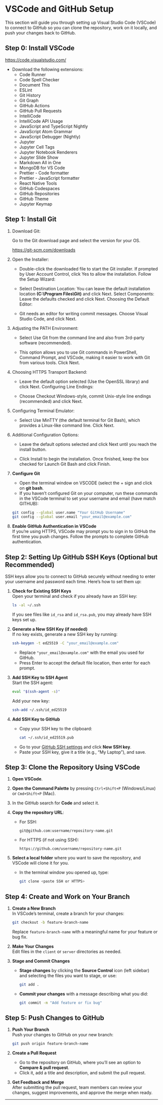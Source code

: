 # VSCode and GitHub Setup

This section will guide you through setting up Visual Studio Code (VSCode) to connect to GitHub so you can clone the repository, work on it locally, and push your changes back to GitHub.

## Step 0: Install VSCode

https://code.visualstudio.com/

- Download the following extensions:
  - Code Runner
  - Code Spell Checker
  - Document This
  - ESLint
  - Git History
  - Git Graph
  - GitHub Actions
  - GitHub Pull Requests
  - IntelliCode
  - IntelliCode API Usage
  - JavaScript and TypeScript Nightly
  - JavaScript Atom Grammar
  - JavaScript Debugger (Nightly)
  - Jupyter
  - Jupyter Cell Tags
  - Jupyter Notebook Renderers
  - Jupyter Slide Show
  - Markdown All in One
  - MongoDB for VS Code
  - Prettier - Code formatter
  - Prettier - JavaScript formatter 
  - React Native Tools
  - GitHub Codespaces
  - GitHub Repositories
  - GitHub Theme
  - Jupyter Keymap

## Step 1: Install Git

1. Download Git:

   Go to the Git download page and select the version for your OS. 

   https://git-scm.com/downloads

2. Open the Installer:

   - Double-click the downloaded file to start the Git installer.
   If prompted by User Account Control, click Yes to allow the installation.
   Follow the Setup Wizard:

   - Select Destination Location: You can leave the default installation location **(C:\Program Files\Git)** and click Next.
   Select Components: Leave the defaults checked and click Next.
   Choosing the Default Editor:

   - Git needs an editor for writing commit messages. Choose Visual Studio Code, and click Next.
   
3. Adjusting the PATH Environment:

   - Select Use Git from the command line and also from 3rd-party software (recommended).
   
   - This option allows you to use Git commands in PowerShell, Command Prompt, and VSCode, making it easier to work with Git from various tools. Click Next.
   
4. Choosing HTTPS Transport Backend:

   - Leave the default option selected (Use the OpenSSL library) and click Next.
   Configuring Line Endings:

   - Choose Checkout Windows-style, commit Unix-style line endings (recommended) and click Next.
   
5. Configuring Terminal Emulator:

   - Select Use MinTTY (the default terminal for Git Bash), which provides a Linux-like command line. Click Next.
   
6. Additional Configuration Options:

   - Leave the default options selected and click Next until you reach the install button.

   - Click Install to begin the installation. Once finished, keep the box checked for Launch Git Bash and click Finish.

7. **Configure Git**  
   - Open the terminal window on VSCODE (select the + sign and click on **git bash**. 
   - If you haven’t configured Git on your computer, run these commands in the VSCode terminal to set your username and email (have match GITHUB):
   ```bash
   git config --global user.name "Your GitHub Username"
   git config --global user.email "your_email@example.com"
   ```

8. **Enable GitHub Authentication in VSCode**  
   If you’re using HTTPS, VSCode may prompt you to sign in to GitHub the first time you push changes. Follow the prompts to complete GitHub authentication.

## Step 2: Setting Up GitHub SSH Keys (Optional but Recommended)

SSH keys allow you to connect to GitHub securely without needing to enter your username and password each time. Here’s how to set them up:

1. **Check for Existing SSH Keys**  
   Open your terminal and check if you already have an SSH key:
   ```bash
   ls -al ~/.ssh
   ```
   If you see files like `id_rsa` and `id_rsa.pub`, you may already have SSH keys set up.

2. **Generate a New SSH Key (if needed)**  
   If no key exists, generate a new SSH key by running:
   ```bash
   ssh-keygen -t ed25519 -C "your_email@example.com"
   ```
   - Replace `"your_email@example.com"` with the email you used for GitHub.
   - Press Enter to accept the default file location, then enter for each prompt.

3. **Add SSH Key to SSH Agent**  
   Start the SSH agent:
   ```bash
   eval "$(ssh-agent -s)"
   ```
   Add your new key:
   ```bash
   ssh-add ~/.ssh/id_ed25519
   ```

4. **Add SSH Key to GitHub**  
   - Copy your SSH key to the clipboard:
     ```bash
     cat ~/.ssh/id_ed25519.pub
     ```
   - Go to your [GitHub SSH settings](https://github.com/settings/keys) and click **New SSH key**.
   - Paste your SSH key, give it a title (e.g., “My Laptop”), and save.

## Step 3: Clone the Repository Using VSCode

1. **Open VSCode**.
2. **Open the Command Palette** by pressing `Ctrl+Shift+P` (Windows/Linux) or `Cmd+Shift+P` (Mac).
3. In the GitHub search for **Code** and select it.
4. **Copy the repository URL**:
   - For SSH:
     ```plaintext
     git@github.com:username/repository-name.git
     ```
   - For HTTPS (if not using SSH):
     ```plaintext
     https://github.com/username/repository-name.git
     ```
5. **Select a local folder** where you want to save the repository, and VSCode will clone it for you.

   - In the terminal window you opened up, type:

     ```bash
     git clone <paste SSH or HTTPS>
     ```

## Step 4: Create and Work on Your Branch

1. **Create a New Branch**  
   In VSCode’s terminal, create a branch for your changes:
   ```bash
   git checkout -b feature-branch-name
   ```
   Replace `feature-branch-name` with a meaningful name for your feature or bug fix.

2. **Make Your Changes**  
   Edit files in the `client` or `server` directories as needed.

3. **Stage and Commit Changes**  
   - **Stage changes** by clicking the **Source Control** icon (left sidebar) and selecting the files you want to stage, or use:
     ```bash
     git add .
     ```
   - **Commit your changes** with a message describing what you did:
     ```bash
     git commit -m "Add feature or fix bug"
     ```

## Step 5: Push Changes to GitHub

1. **Push Your Branch**  
   Push your changes to GitHub on your new branch:
   ```bash
   git push origin feature-branch-name
   ```
2. **Create a Pull Request**  
   - Go to the repository on GitHub, where you’ll see an option to **Compare & pull request**.
   - Click it, add a title and description, and submit the pull request.

3. **Get Feedback and Merge**  
   After submitting the pull request, team members can review your changes, suggest improvements, and approve the merge when ready.

---
